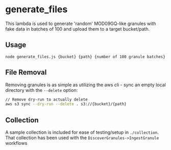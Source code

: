 # generate_files

This lambda is used to generate 'random' MOD09GQ-like granules with fake data in batches of 100 and upload them to a target bucket/path.

## Usage

`node generate_files.js {bucket} {path} {number of 100 granule batches} `

## File Removal

Removing granules is as simple as utilizing the aws cli - sync an empty local directory with the `--delete` option:

```bash
// Remove dry-run to actually delete
aws s3 sync --dry-run --delete . s3://{bucket}/{path}
```

## Collection

A sample collection is included for ease of testing/setup in `./collection`.   That collection has been used with the  `DiscoverGranules->IngestGranule` workflows
